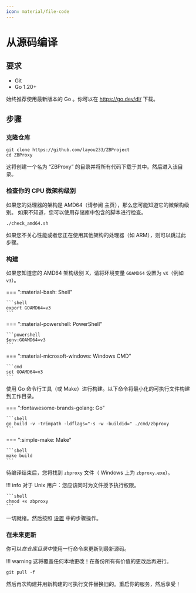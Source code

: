 ```yaml
---
icon: material/file-code
---
```


# 从源码编译

## 要求

- Git
- Go 1.20+

始终推荐使用最新版本的 Go 。你可以在 https://go.dev/dl/ 下载。

## 步骤

### 克隆仓库

```shell
git clone https://github.com/layou233/ZBProject
cd ZBProxy
```

这将创建一个名为 “ZBProxy” 的目录并将所有代码下载于其中。然后进入该目录。

### 检查你的 CPU 微架构级别

如果您的处理器的架构是 AMD64（请参阅 主页），那么您可能知道它的微架构级别。
如果不知道，您可以使用存储库中包含的脚本进行检查。
```shell
./check_amd64.sh
```
如果您不关心性能或者您正在使用其他架构的处理器（如 ARM），则可以跳过此步骤。

### 构建

如果您知道您的 AMD64 架构级别 X，请将环境变量 `GOAMD64` 设置为 `vX`（例如 `v3`）。


=== ":material-bash: Shell"

    ```shell
    export GOAMD64=v3
    ```

=== ":material-powershell: PowerShell"

    ```powershell
    $env:GOAMD64=v3
    ```

=== ":material-microsoft-windows: Windows CMD"

    ```cmd
    set GOAMD64=v3
    ```

使用 Go 命令行工具（或 Make）进行构建。以下命令将最小化的可执行文件构建到工作目录。

=== ":fontawesome-brands-golang: Go"

    ```shell
    go build -v -trimpath -ldflags="-s -w -buildid=" ./cmd/zbproxy
    ```

=== ":simple-make: Make"

    ```shell
    make build
    ```

待编译结束后，您将找到 `zbproxy` 文件（ Windows 上为 `zbproxy.exe`）。

!!! info
    对于 Unix 用户：您应该同时为文件授予执行权限。

    ```shell
    chmod +x zbproxy
    ```

一切就绪。然后按照 [设置](../setup) 中的步骤操作。

### 在未来更新

你可以*在仓库目录中*使用一行命令来更新到最新源码。

!!! warning 
    这将覆盖任何本地更改！在备份所有有价值的更改后再进行。

```shell
git pull -f
```

然后再次构建并用新构建的可执行文件替换旧的。重启你的服务，然后享受！
